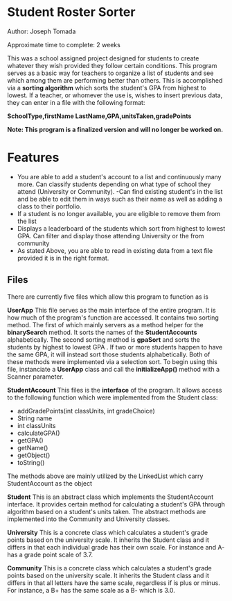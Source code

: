 # Student Roster Sorter

Author: Joseph Tomada

Approximate time to complete: 2 weeks

This was a school assigned project designed for students to create whatever they wish provided they follow certain conditions. This program serves as a basic way for teachers to organize a list of students and see which among them are performing better than others. This is accomplished via a **sorting algorithm** which sorts the student's GPA from highest to lowest. If a teacher, or whomever the use is, wishes to insert previous data, they can enter in a file with the following format:

**SchoolType,firstName LastName,GPA,unitsTaken,gradePoints**

**Note: This program is a finalized version and will no longer be worked on.**

# Features

 - You are able to add a student's account to a list and continuously many more. Can classify students depending on what type of school they attend (University or Community).
 -Can find existing student's in the list and be able to edit them in ways such as their name as well as adding a class to their portfolio.
 - If a student is no longer available, you are eligible to remove them from the list
 - Displays a leaderboard of the students which sort from highest to lowest GPA. Can filter and display those attending University or the from community
 - As stated Above, you are able to read in existing data from a text file provided it is in the right format.

## Files
There are currently five files which allow this program to function as is

**UserApp**
This file serves as the main interface of the entire program. It is how much of the program's function are accessed. It contains two sorting method. The first of which mainly servers as a method helper for the **binarySearch** method. It sorts the names of the **StudentAccounts** alphabetically. The second sorting method is **gpaSort** and sorts the students by highest to lowest GPA . If two or more students happen to have the same GPA, it will instead sort those students alphabetically. Both of these methods were implemented via a selection sort. To begin using this file, instanciate a **UserApp** class and call the **initializeApp()** method with a Scanner parameter.

**StudentAccount**
This files is the **interface** of the program. It allows access to the following function which were implemented from the Student class:
 - addGradePoints(int classUnits, int gradeChoice)
 - String name
 - int classUnits
 - calculateGPA()
 - getGPA()
 - getName()
 - getObject()
 - toString()

The methods above are mainly utilized by the LinkedList which carry StudentAccount as the object
 
 **Student**
 This is an abstract class which implements the StudentAccount interface. It provides certain method for calculating a student's GPA through algorithm based on a student's units taken. The abstract methods are implemented into the Community and University classes.
 
 **University**
 This is a concrete class which calculates a student's grade points based on the university scale. It inherits the Student class and it differs in that each individual grade has their own scale. For instance and A- has a grade point scale of 3.7.

**Community**
This is a concrete class which calculates a student's grade points based on the university scale. It inherits the Student class and it differs in that all letters have the same scale, regardless if is plus or minus. For instance, a B+ has the same scale as a B- which is 3.0.
